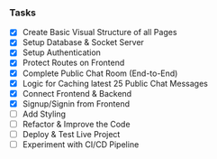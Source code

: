 ### Tasks

- [x] Create Basic Visual Structure of all Pages
- [x] Setup Database & Socket Server
- [x] Setup Authentication
- [x] Protect Routes on Frontend
- [x] Complete Public Chat Room (End-to-End)
- [x] Logic for Caching latest 25 Public Chat Messages
- [x] Connect Frontend & Backend
- [x] Signup/Signin from Frontend
- [ ] Add Styling
- [ ] Refactor & Improve the Code
- [ ] Deploy & Test Live Project
- [ ] Experiment with CI/CD Pipeline
